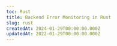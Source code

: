 ```yaml
---
toc: Rust
title: Backend Error Monitoring in Rust
slug: rust
createdAt: 2024-01-29T00:00:00.000Z
updatedAt: 2022-01-29T00:00:00.000Z
---
```


